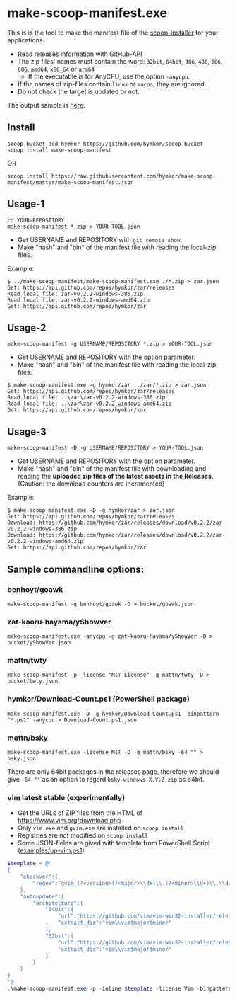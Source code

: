 make-scoop-manifest.exe
=======================

This is is the tool to make the manifest file of the [scoop-installer](https://scoop.sh) for your applications.

- Read releases information with GitHub-API
- The zip files' names must contain the word: `32bit`, `64bit`, `386`, `486`, `586`, `686`, `amd64`, `x86_64` or `arm64`
    - If the executable is for AnyCPU, use the option `-anycpu`.
- If the names of zip-files contain `linux` or `macos`, they are ignored.
- Do not check the target is updated or not.

The output sample is [here](https://github.com/hymkor/make-scoop-manifest/blob/master/make-scoop-manifest.json).

Install
-------

```
scoop bucket add hymkor https://github.com/hymkor/scoop-bucket
scoop install make-scoop-manifest
```

OR

```
scoop install https://raw.githubusercontent.com/hymkor/make-scoop-manifest/master/make-scoop-manifest.json
```

Usage-1
-------

```
cd YOUR-REPOSITORY
make-scoop-manifest *.zip > YOUR-TOOL.json
```

- Get USERNAME and REPOSITORY with `git remote show`.
- Make "hash" and "bin" of the manifest file with reading the local-zip files.

Example:
```
$ ../make-scoop-manifest/make-scoop-manifest.exe ./*.zip > zar.json
Get: https://api.github.com/repos/hymkor/zar/releases
Read local file: zar-v0.2.2-windows-386.zip
Read local file: zar-v0.2.2-windows-amd64.zip
Get: https://api.github.com/repos/hymkor/zar
```

Usage-2
-------

```
make-scoop-manifest -g USERNAME/REPOSITORY *.zip > YOUR-TOOL.json
```

- Get USERNAME and REPOSITORY with the option parameter.
- Make "hash" and "bin" of the manifest file with reading the local-zip files.

```
$ make-scoop-manifest.exe -g hymkor/zar ../zar/*.zip > zar.json
Get: https://api.github.com/repos/hymkor/zar/releases
Read local file: ..\zar\zar-v0.2.2-windows-386.zip
Read local file: ..\zar\zar-v0.2.2-windows-amd64.zip
Get: https://api.github.com/repos/hymkor/zar
```

Usage-3
-------

```
make-scoop-manifest -D -g USERNAME/REPOSITORY > YOUR-TOOL.json
```

- Get USERNAME and REPOSITORY with the option parameter.
- Make "hash" and "bin" of the manifest file with downloading and reading the **uploaded zip files of the latest assets in the Releases**.  
  (Caution: the download counters are incremented)

Example:
```
$ make-scoop-manifest.exe -D -g hymkor/zar > zar.json
Get: https://api.github.com/repos/hymkor/zar/releases
Download: https://github.com/hymkor/zar/releases/download/v0.2.2/zar-v0.2.2-windows-386.zip
Download: https://github.com/hymkor/zar/releases/download/v0.2.2/zar-v0.2.2-windows-amd64.zip
Get: https://api.github.com/repos/hymkor/zar
```

Sample commandline options:
---------------------------

### benhoyt/goawk

```
make-scoop-manifest -g benhoyt/goawk -D > bucket/goawk.json
```

### zat-kaoru-hayama/yShowver

```
make-scoop-manifest.exe -anycpu -g zat-kaoru-hayama/yShowVer -D > bucket/yShowVer.json 
```

### mattn/twty

```
make-scoop-manifest -p -license "MIT License" -g mattn/twty -D > bucket/twty.json
```

### hymkor/Download-Count.ps1 (PowerShell package)

```
make-scoop-manifest.exe -D -g hymkor/Download-Count.ps1 -binpattern "*.ps1" -anycpu > Download-Count.ps1.json
```

### mattn/bsky

```
make-scoop-manifest.exe -license MIT -D -g mattn/bsky -64 "" > bsky.json
```

There are only 64bit packages in the releases page, therefore we should give `-64 ""` as an option to regard `bsky-windows-X.Y.Z.zip` as 64bit.

### vim latest stable (experimentally)

- Get the URLs of ZIP files from the HTML of https://www.vim.org/download.php
- Only `vim.exe` and `gvim.exe` are installed on `scoop install`
- Registries are not modified on `scoop install`
- Some JSON-fields are gived with template from PowerShell Script ([examples/up-vim.ps1])

[examples/up-vim.ps1]: ./examples/up-vim.ps1

```examples\up-vim.ps1
$template = @'
{
    "checkver":{
        "regex":"gvim_(?<version>(?<major>\\d+)\\.(?<minor>\\d+)\\.\\d{1,3})_x64_signed\\.zip"
    },
    "autoupdate":{
        "architecture":{
            "64bit":{
                "url":"https://github.com/vim/vim-win32-installer/releases/download/v$version/gvim_$version_x64_signed.zip",
                "extract_dir":"vim\\vim$major$minor"
            },
            "32bit":{
                "url":"https://github.com/vim/vim-win32-installer/releases/download/v$version/gvim_$version_x86_signed.zip",
                "extract_dir":"vim\\vim$major$minor"
            }
        }
    }
}
'@
.\make-scoop-manifest.exe -p -inline $template -license Vim -binpattern "*vim.exe" -fromhtml https://www.vim.org/download.php > vim-hogehoge.json
```
